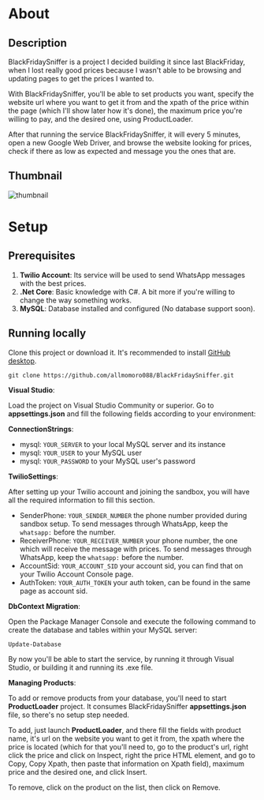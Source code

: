 # About
## Description
BlackFridaySniffer is a project I decided building it since last BlackFriday, when I lost really good prices because I wasn't able to be browsing and updating pages to get the prices I wanted to.

With BlackFridaySniffer, you'll be able to set products you want, specify the website url where you want to get it from and the xpath of the price within the page (which I'll show later how it's done), the maximum price you're willing to pay, and the desired one, using ProductLoader.

After that running the service BlackFridaySniffer, it will every 5 minutes, open a new Google Web Driver, and browse the website looking for prices, check if there as low as expected and message you the ones that are.

## Thumbnail

![thumbnail](thumbnail.gif)

# Setup
## Prerequisites
1. **Twilio Account**: Its service will be used to send WhatsApp messages with the best prices.
2. **.Net Core**: Basic knowledge with C#. A bit more if you're willing to change the way something works.
3. **MySQL**: Database installed and configured (No database support soon).

## Running locally

Clone this project or download it. It's recommended to install [GitHub desktop](https://desktop.github.com/).

    git clone https://github.com/allmomoro088/BlackFridaySniffer.git

**Visual Studio**:

Load the project on Visual Studio Community or superior.
Go to **appsettings.json** and fill the following fields according to your environment:

**ConnectionStrings**:
- mysql: `YOUR_SERVER` to your local MySQL server and its instance
- mysql: `YOUR_USER` to your MySQL user
- mysql: `YOUR_PASSWORD` to your MySQL user's password

**TwilioSettings**:

After setting up your Twilio account and joining the sandbox, you will have all the required information to fill this section.

- SenderPhone: `YOUR_SENDER_NUMBER` the phone number provided during sandbox setup. To send messages through WhatsApp, keep the `whatsapp:` before the number.
- ReceiverPhone: `YOUR_RECEIVER_NUMBER` your phone number, the one which will receive the message with prices.  To send messages through WhatsApp, keep the `whatsapp:` before the number.
- AccountSid: `YOUR_ACCOUNT_SID` your account sid, you can find that on your Twilio Account Console page.
- AuthToken: `YOUR_AUTH_TOKEN` your auth token, can be found in the same page as account sid.

**DbContext Migration**:

Open the Package Manager Console and execute the following command to create the database and tables within your MySQL server:

    Update-Database

By now you'll be able to start the service, by running it through Visual Studio, or building it and running its .exe file.

**Managing Products**:

To add or remove products from your database, you'll need to start **ProductLoader** project. It consumes BlackFridaySniffer **appsettings.json** file, so there's no setup step needed.

To add, just launch **ProductLoader**, and there fill the fields with product name, it's url on the website you want to get it from, the xpath where the price is located (which for that you'll need to, go to the product's url, right click the price and click on Inspect, right the price HTML element, and go to Copy, Copy Xpath, then paste that information on Xpath field), maximum price and the desired one, and click Insert.

To remove, click on the product on the list, then click on Remove.